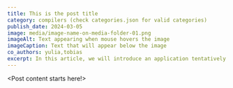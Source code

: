 ```yaml
---
title: This is the post title
category: compilers (check categories.json for valid categories)
publish_date: 2024-03-05
image: media/image-name-on-media-folder-01.png
imageAlt: Text appearing when mouse hovers the image
imageCaption: Text that will appear below the image
co_authors: yulia,tobias
excerpt: In this article, we will introduce an application tentatively named Public Signal. The basic idea is to build an intent-centric version of Kickstarter which, in addition to being supply-side driven, can be demand-side driven.
---
```


<Post content starts here!>
